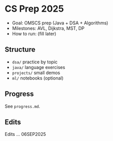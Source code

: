 # CS Prep 2025
- Goal: OMSCS prep (Java + DSA + Algorithms)
- Milestones: AVL, Dijkstra, MST, DP
- How to run: (fill later)

## Structure
- `dsa/` practice by topic
- `java/` language exercises
- `projects/` small demos
- `ml/` notebooks (optional)

## Progress
See `progress.md`.

## Edits
Edits ... 06SEP2025

